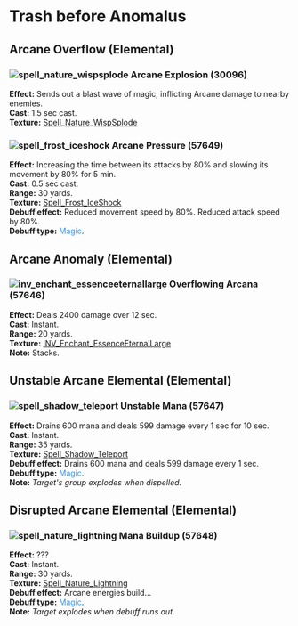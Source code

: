 # Trash before Anomalus


## Arcane Overflow (Elemental)

### ![spell_nature_wispsplode] Arcane Explosion (30096)
**Effect:** Sends out a blast wave of magic, inflicting Arcane damage to nearby enemies.<br/>
**Cast:** 1.5 sec cast.<br/>
**Texture:** <a href="https://wow.zamimg.com/images/wow/icons/large/spell_nature_wispsplode.jpg">Spell_Nature_WispSplode</a>

[spell_nature_wispsplode]: https://wow.zamimg.com/images/wow/icons/small/spell_nature_wispsplode.jpg


### ![spell_frost_iceshock] Arcane Pressure (57649)
**Effect:** Increasing the time between its attacks by 80% and slowing its movement by 80% for 5 min.<br>
**Cast:** 0.5 sec cast.<br>
**Range:** 30 yards.<br>
**Texture:** <a href="https://wow.zamimg.com/images/wow/icons/large/spell_frost_iceshock.jpg">Spell_Frost_IceShock</a><br>
**Debuff effect:** Reduced movement speed by 80%. Reduced attack speed by 80%.<br>
**Debuff type:** <span style="color:#3296FF">Magic</span>.<br>

[spell_frost_iceshock]: https://wow.zamimg.com/images/wow/icons/small/spell_frost_iceshock.jpg



## Arcane Anomaly (Elemental)


### ![inv_enchant_essenceeternallarge] Overflowing Arcana (57646)
**Effect:** Deals 2400 damage over 12 sec.<br>
**Cast:** Instant.<br>
**Range:** 20 yards.<br>
**Texture:** <a href="https://wow.zamimg.com/images/wow/icons/large/inv_enchant_essenceeternallarge.jpg">INV_Enchant_EssenceEternalLarge</a><br>
**Note:** Stacks.<br>

[inv_enchant_essenceeternallarge]: https://wow.zamimg.com/images/wow/icons/small/inv_enchant_essenceeternallarge.jpg



## Unstable Arcane Elemental (Elemental)


### ![spell_shadow_teleport] Unstable Mana (57647)
**Effect:** Drains 600 mana and deals 599 damage every 1 sec for 10 sec.<br>
**Cast:** Instant.<br>
**Range:** 35 yards.<br>
**Texture:** <a href="https://wow.zamimg.com/images/wow/icons/large/spell_shadow_teleport.jpg">Spell_Shadow_Teleport</a><br>
**Debuff effect:** Drains 600 mana and deals 599 damage every 1 sec.<br>
**Debuff type:** <span style="color:#3296FF">Magic</span>.<br>
**Note:** *Target's group explodes when dispelled.*<br>


[spell_shadow_teleport]: https://wow.zamimg.com/images/wow/icons/small/spell_shadow_teleport.jpg



## Disrupted Arcane Elemental (Elemental)


### ![spell_nature_lightning] Mana Buildup (57648)
**Effect:** ???<br>
**Cast:** Instant.<br>
**Range:** 30 yards.<br>
**Texture:** <a href="https://wow.zamimg.com/images/wow/icons/large/spell_nature_lightning.jpg">Spell_Nature_Lightning</a><br>
**Debuff effect:** Arcane energies build...<br>
**Debuff type:** <span style="color:#3296FF">Magic</span>.<br>
**Note:** *Target explodes when debuff runs out.*<br>

[spell_nature_lightning]: https://wow.zamimg.com/images/wow/icons/small/spell_nature_lightning.jpg

